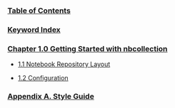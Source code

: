
[//]: # (The README.md is produced automatically by nbpages. Make changes by edittin templates/README.md.jinja.)
# 


### [Table of Contents](http://nbviewer.jupyter.org/github/jckantor/nbpages/blob/master/notebooks/toc.ipynb?flush=true)

### [Keyword Index](http://nbviewer.jupyter.org/github/jckantor/nbpages/blob/master/notebooks/index.ipynb?flush=true)


### [Chapter 1.0 Getting Started with nbcollection](http://nbviewer.jupyter.org/github/jckantor/nbpages/blob/master/notebooks/01.00-Getting-Started-with-nbcollection.ipynb)

- [1.1 Notebook Repository Layout](http://nbviewer.jupyter.org/github/jckantor/nbpages/blob/master/notebooks/01.01-Notebook-Repository-Layout.ipynb)

- [1.2 Configuration](http://nbviewer.jupyter.org/github/jckantor/nbpages/blob/master/notebooks/01.02-Configuration.ipynb)


### [Appendix A. Style Guide](http://nbviewer.jupyter.org/github/jckantor/nbpages/blob/master/notebooks/A.00-Style-Guide.ipynb)
